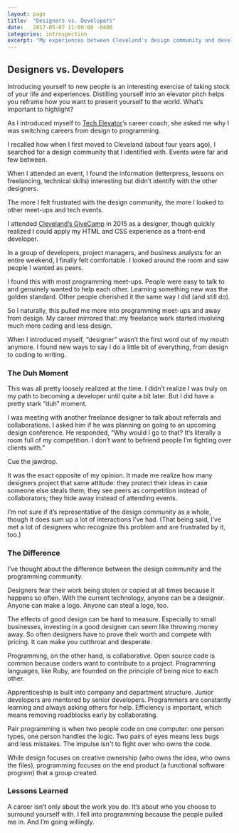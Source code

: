 ```yaml
---
layout: page
title:  "Designers vs. Developers"
date:   2017-05-07 11:00:00 -0400
categories: introspection
excerpt: "My experiences between Cleveland's design community and developer community is quite polar."
---
```


## Designers vs. Developers

Introducing yourself to new people is an interesting exercise of taking stock of your life and experiences. Distilling yourself into an elevator pitch helps you reframe how you want to present yourself to the world. What’s important to highlight?

As I introduced myself to [Tech Elevator](http://techelevator.com)’s career coach, she asked me why I was switching careers from design to programming.

I recalled how when I first moved to Cleveland (about four years ago), I searched for a design community that I identified with. Events were far and few between.

When I attended an event, I found the information (letterpress, lessons on freelancing, technical skills) interesting but didn’t identify with the other designers.

The more I felt frustrated with the design community, the more I looked to other meet-ups and tech events.

I attended [Cleveland’s GiveCamp](http://clevelandgivecamp.org) in 2015 as a designer, though quickly realized I could apply my HTML and CSS experience as a front-end developer.

In a group of developers, project managers, and business analysts for an entire weekend, I finally felt comfortable. I looked around the room and saw people I wanted as peers.

I found this with most programming meet-ups. People were easy to talk to and genuinely wanted to help each other. Learning something new was the golden standard. Other people cherished it the same way I did (and still do).

So I naturally, this pulled me more into programming meet-ups and away from design. My career mirrored that: my freelance work started involving much more coding and less design.

When I introduced myself, “designer” wasn’t the first word out of my mouth anymore. I found new ways to say I do a little bit of everything, from design to coding to writing.

### The Duh Moment

This was all pretty loosely realized at the time. I didn’t realize I was truly on my path to becoming a developer until quite a bit later. But I did have a pretty stark “duh” moment.

I was meeting with another freelance designer to talk about referrals and collaborations. I asked him if he was planning on going to an upcoming design conference. He responded, “Why would I go to that? It’s literally a room full of my competition. I don’t want to befriend people I’m fighting over clients with.”

Cue the jawdrop.

It was the exact opposite of my opinion. It made me realize how many designers project that same attitude: they protect their ideas in case someone else steals them; they see peers as competition instead of collaborators; they hide away instead of attending events.

I’m not sure if it’s representative of the design community as a whole, though it does sum up a lot of interactions I’ve had. (That being said, I’ve met a lot of designers who recognize this problem and are frustrated by it, too.)

### The Difference

I’ve thought about the difference between the design community and the programming community.

Designers fear their work being stolen or copied at all times because it happens so often. With the current technology, anyone can be a designer. Anyone can make a logo. Anyone can steal a logo, too.

The effects of good design can be hard to measure. Especially to small businesses, investing in a good designer can seem like throwing money away. So often designers have to prove their worth and compete with pricing. It can make you cutthroat and desperate.

Programming, on the other hand, is collaborative. Open source code is common because coders want to contribute to a project. Programming languages, like Ruby, are founded on the principle of being nice to each other.

Apprenticeship is built into company and department structure. Junior developers are mentored by senior developers. Programmers are constantly learning and always asking others for help. Efficiency is important, which means removing roadblocks early by collaborating.

Pair programming is when two people code on one computer: one person types, one person handles the logic. Two pairs of eyes means less bugs and less mistakes. The impulse isn't to fight over who owns the code. 

While design focuses on creative ownership (who owns the idea, who owns the files), programming focuses on the end product (a functional software program) that a group created.

### Lessons Learned

A career isn’t only about the work you do. It’s about who you choose to surround yourself with. I fell into programming because the people pulled me in. And I’m going willingly.
